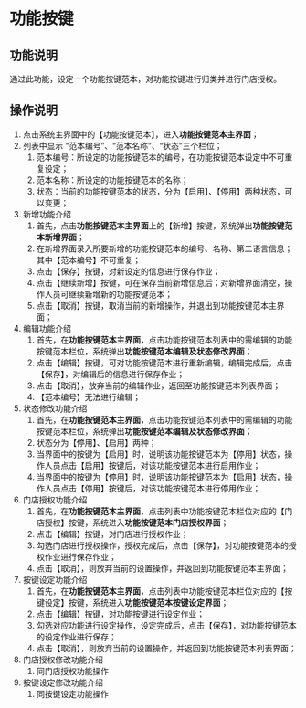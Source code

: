 # 功能按键

## 功能说明

通过此功能，设定一个功能按键范本，对功能按键进行归类并进行门店授权。

## 操作说明

1.	点击系统主界面中的【功能按键范本】，进入**功能按键范本主界面**；
2.	列表中显示 “范本编号”、“范本名称”、“状态”三个栏位；
    1. 范本编号：所设定的功能按键范本的编号，在功能按键范本设定中不可重复设定；
    2. 范本名称：所设定的功能按键范本的名称；
    3. 状态：当前的功能按键范本的状态，分为【启用】、【停用】两种状态，可以变更；
3.	新增功能介绍
    1. 首先，点击**功能按键范本主界面**上的【新增】按键，系统弹出**功能按键范本新增界面**；
    2. 在新增界面录入所要新增的功能按键范本的编号、名称、第二语言信息；其中【范本编号】不可重复；
    3. 点击【保存】按键，对新设定的信息进行保存作业；
    4. 点击【继续新增】按键，可在保存当前新增信息后；对新增界面清空，操作人员可继续新增新的功能按键范本；
    5. 点击【取消】按键，取消当前的新增操作，并退出到功能按键范本主界面；
4.	编辑功能介绍
    1. 首先，在**功能按键范本主界面**，点击功能按键范本列表中的需编辑的功能按键范本栏位，系统弹出**功能按键范本编辑及状态修改界面**；
    2. 点击【编辑】按键，可对功能按键范本进行重新编辑，编辑完成后，点击【保存】，对编辑后的信息进行保存作业；
    3. 点击【取消】，放弃当前的编辑作业，返回至功能按键范本列表界面；
    4. 【范本编号】无法进行编辑；
5.	状态修改功能介绍
    1. 首先，在**功能按键范本主界面**，点击功能按键范本列表中的需编辑的功能按键范本栏位，系统弹出**功能按键范本编辑及状态修改界面**；
    2. 状态分为【停用】、【启用】两种；
    3. 当界面中的按键为【启用】时，说明该功能按键范本为【停用】状态，操作人员点击【启用】按键后，对该功能按键范本进行启用作业；
    4. 当界面中的按键为【停用】时，说明该功能按键范本为【启用】状态，操作人员点击【停用】按键后，对该功能按键范本进行停用作业；
6.	门店授权功能介绍
    1. 首先，在**功能按键范本主界面**，点击列表中功能按键范本栏位对应的【门店授权】按键，系统进入**功能按键范本门店授权界面**；
    2. 点击【编辑】按键，对门店进行授权作业；
    3. 勾选门店进行授权操作，授权完成后，点击【保存】，对功能按键范本的授权作业进行保存作业；
    4. 点击【取消】，则放弃当前的设置操作，并返回到功能按键范本主界面；
7.	按键设定功能介绍
    1. 首先，在**功能按键范本主界面**，点击列表中功能按键范本栏位对应的【按键设定】按键，系统进入**功能按键范本按键设定界面**；
    2. 点击【编辑】按键，对功能按键进行设定作业；
    3. 勾选对应功能进行设定操作，设定完成后，点击【保存】，对功能按键范本的设定作业进行保存；
    4. 点击【取消】，则放弃当前的设置操作，并返回到功能按键范本列表界面；
8.	门店授权修改功能介绍
    1. 同门店授权功能操作
9.	按键设定修改功能介绍
    1. 同按键设定功能操作
